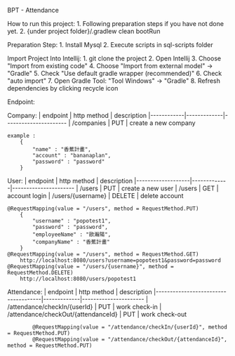 BPT - Attendance

How to run this project:
    1. Following preparation steps if you have not done yet.
    2. {under project folder}/.gradlew clean bootRun

Preparation Step:
    1. Install Mysql
    2. Execute scripts in sql-scripts folder

Import Project Into Intellij:
    1. git clone the project
    2. Open Intellij
    3. Choose "Import from existing code"
    4. Choose "Import from external model" -> "Gradle"
    5. Check "Use default gradle wrapper (recommended)"
    6. Check "auto import"
    7. Open Gradle Tool: "Tool Windows" -> "Gradle"
    8. Refresh dependencies by clicking recycle icon 


Endpoint:

Company:
| endpoint   | http method | description
|------------|-------------|----------------------
| /companies | PUT         | create a new company

    example :
        {
            "name" : "香蕉計畫",
            "account" : "bananaplan",
            "password" : "password"
        }

User:
| endpoint          | http method | description
|-------------------|-------------|----------------------
| /users            | PUT         | create a new user
| /users            | GET         | account login
| /users/{username} | DELETE      | delete account

    @RequestMapping(value = "/users", method = RequestMethod.PUT)
        {
            "username" : "popotest1",
            "password" : "password",
            "employeeName" : "歐瀚陽",
            "companyName" : "香蕉計畫"
        }
    @RequestMapping(value = "/users", method = RequestMethod.GET)
        http://localhost:8080/users?username=popotest1&password=password
    @RequestMapping(value = "/users/{username}", method = RequestMethod.DELETE)
        http://localhost:8080/users/popotest1

Attendance:
| endpoint                            | http method | description
|-------------------------------------|-------------|----------------------
| /attendance/checkIn/{userId}        | PUT         | work check-in
| /attendance/checkOut/{attendanceId} | PUT         | work check-out

            @RequestMapping(value = "/attendance/checkIn/{userId}", method = RequestMethod.PUT)
            @RequestMapping(value = "/attendance/checkOut/{attendanceId}", method = RequestMethod.PUT)
